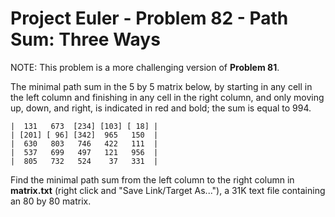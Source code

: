 # Project Euler - Problem 82 - Path Sum: Three Ways
NOTE: This problem is a more challenging version of **Problem 81**.

The minimal path sum in the 5 by 5 matrix below, by starting in any cell in the left column and finishing in any cell in the right column, and only moving up, down, and right, is indicated in red and bold; the sum is equal to 994.

    |  131   673  [234] [103] [ 18] |
    | [201] [ 96] [342]  965   150  |
    |  630   803   746   422   111  |
    |  537   699   497   121   956  |
    |  805   732   524    37   331  |

Find the minimal path sum from the left column to the right column in **matrix.txt** (right click and "Save Link/Target As..."), a 31K text file containing an 80 by 80 matrix.
